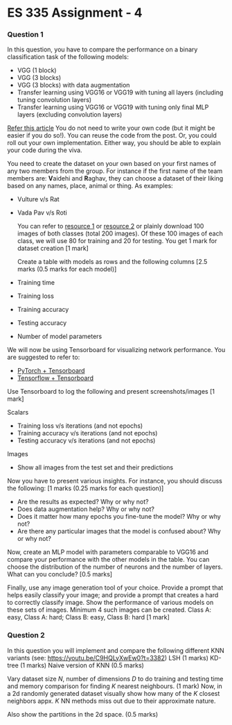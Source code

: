 # ES 335 Assignment - 4
### Question 1
In this question, you have to compare the performance on a binary classification task of the following models: 
- VGG (1 block) 
- VGG (3 blocks)
- VGG (3 blocks) with data augmentation
- Transfer learning using VGG16 or VGG19 with tuning all layers (including tuning convolution layers)
- Transfer learning using VGG16 or VGG19 with tuning only final MLP layers (excluding convolution layers)


[Refer this article](https://machinelearningmastery.com/how-to-develop-a-convolutional-neural-network-to-classify-photos-of-dogs-and-cats/) You do not need to write your own code (but it might be easier if you do so!). You can reuse the code from the post. Or, you could roll out your own implementation. Either way, you should be able to explain your code during the viva. 

You need to create the dataset on your own based on your first names of any two members from the group. For instance if the first name of the team members are: **V**aidehi and **R**aghav, they can choose a dataset of their liking based on any names, place, animal or thing. As examples:

- Vulture v/s Rat
- Vada Pav v/s Roti

    You can refer to [resource 1](https://python.plainenglish.io/how-to-automatically-download-bulk-images-for-your-dataset-using-python-f1efffba7a03) or [resource 2](https://github.com/JorgePoblete/DuckDuckGoImages) or plainly download 100 images of both classes (total 200 images). Of these 100 images of each class, we will use 80 for training and 20 for testing. You get 1 mark for dataset creation [1 mark]
    
    
    Create a table with models as rows and the following columns [2.5 marks (0.5 marks for each model)]

- Training time
- Training loss
- Training accuracy
- Testing accuracy
- Number of model parameters



We will now be using Tensorboard for visualizing network performance. You are suggested to refer to:

- [PyTorch + Tensorboard](https://www.youtube.com/watch?v=RLqsxWaQdHE)
- [Tensorflow + Tensorboard](https://www.youtube.com/watch?v=k7KfYXXrOj0)


Use Tensorboard to log the following and present screenshots/images
[1 mark]

Scalars
- Training loss v/s iterations (and not epochs)
- Training accuracy v/s iterations (and not epochs)
- Testing accuracy v/s iterations (and not epochs)

Images
- Show all images from the test set and their predictions


Now you have to present various insights. For instance, you should discuss the following: [1 marks (0.25 marks for each question)]

- Are the results as expected? Why or why not?
- Does data augmentation help? Why or why not?
- Does it matter how many epochs you fine-tune the model? Why or why not?
- Are there any particular images that the model is confused about? Why or why not?



Now, create an MLP model with parameters comparable to VGG16 and compare your performance with the other models in the table. You can choose the distribution of the number of neurons and the number of layers. What can you conclude? [0.5 marks]

Finally, use any image generation tool of your choice. Provide a prompt that helps easily classify your image; and provide a prompt that creates a hard to correctly classify image. Show the performance of various models on these sets of images. Minimum 4 such images can be created. Class A: easy, Class A: hard; Class B: easy, Class B: hard [1 mark]


### Question 2
In this question you will implement and compare the following different KNN variants (see: https://youtu.be/C9HQLyXwEw0?t=3382)
LSH (1 marks)
KD-tree (1 marks)
Naive version of KNN (0.5 marks)

Vary dataset size $N$, number of dimensions $D$ to do training and testing time and memory comparison for finding $K$ nearest neighbours. (1 mark)
Now, in a 2d randomly generated dataset visually show how many of the $K$ closest neighbors appx. $K$ NN methods miss out due to their approximate nature. 

Also show the partitions in the 2d space. (0.5 marks)

